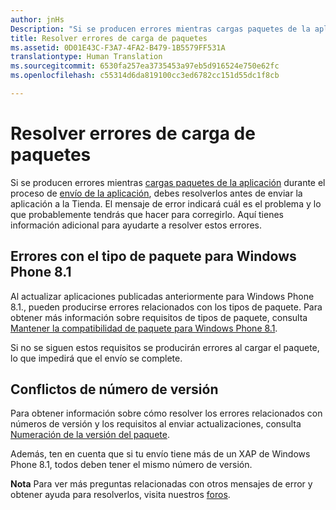 ```yaml
---
author: jnHs
Description: "Si se producen errores mientras cargas paquetes de la aplicación durante el proceso de envío de la aplicación, debes resolverlos antes de enviar la aplicación a la Tienda."
title: Resolver errores de carga de paquetes
ms.assetid: 0D01E43C-F3A7-4FA2-B479-1B5579FF531A
translationtype: Human Translation
ms.sourcegitcommit: 6530fa257ea3735453a97eb5d916524e750e62fc
ms.openlocfilehash: c55314d6da819100cc3ed6782cc151d55dc1f8cb

---
```


# Resolver errores de carga de paquetes


Si se producen errores mientras [cargas paquetes de la aplicación](upload-app-packages.md) durante el proceso de [envío de la aplicación](app-submissions.md), debes resolverlos antes de enviar la aplicación a la Tienda. El mensaje de error indicará cuál es el problema y lo que probablemente tendrás que hacer para corregirlo. Aquí tienes información adicional para ayudarte a resolver estos errores.

## Errores con el tipo de paquete para Windows Phone 8.1


Al actualizar aplicaciones publicadas anteriormente para Windows Phone 8.1., pueden producirse errores relacionados con los tipos de paquete. Para obtener más información sobre requisitos de tipos de paquete, consulta [Mantener la compatibilidad de paquete para Windows Phone 8.1](guidance-for-app-package-management.md#maintaining-package-compatibility-for-windows-phone-8-1).

Si no se siguen estos requisitos se producirán errores al cargar el paquete, lo que impedirá que el envío se complete.

## Conflictos de número de versión


Para obtener información sobre cómo resolver los errores relacionados con números de versión y los requisitos al enviar actualizaciones, consulta [Numeración de la versión del paquete](package-version-numbering.md).

Además, ten en cuenta que si tu envío tiene más de un XAP de Windows Phone 8.1, todos deben tener el mismo número de versión.

**Nota**  Para ver más preguntas relacionadas con otros mensajes de error y obtener ayuda para resolverlos, visita nuestros [foros](http://go.microsoft.com/fwlink/p/?LinkId=224196).

 

 

 







<!--HONumber=Aug16_HO3-->


